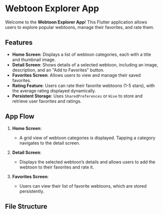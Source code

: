 # Webtoon Explorer App

Welcome to the **Webtoon Explorer App**! This Flutter application allows users to explore popular webtoons, manage their favorites, and rate them.

## Features

- **Home Screen**: Displays a list of webtoon categories, each with a title and thumbnail image.
- **Detail Screen**: Shows details of a selected webtoon, including an image, description, and an "Add to Favorites" button.
- **Favorites Screen**: Allows users to view and manage their saved favorites.
- **Rating Feature**: Users can rate their favorite webtoons (1-5 stars), with the average rating displayed dynamically.
- **Persistent Storage**: Uses `SharedPreferences` or `Hive` to store and retrieve user favorites and ratings.

## App Flow

1. **Home Screen**: 
   - A grid view of webtoon categories is displayed. Tapping a category navigates to the detail screen.
   
2. **Detail Screen**: 
   - Displays the selected webtoon’s details and allows users to add the webtoon to their favorites and rate it.

3. **Favorites Screen**: 
   - Users can view their list of favorite webtoons, which are stored persistently.

## File Structure

